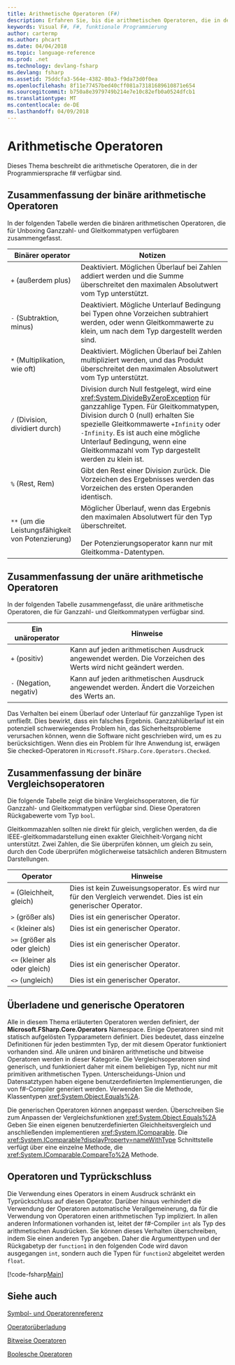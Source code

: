 ```yaml
---
title: Arithmetische Operatoren (F#)
description: Erfahren Sie, bis die arithmetischen Operatoren, die in der Programmiersprache f# verfügbar sind.
keywords: Visual F#, F#, funktionale Programmierung
author: cartermp
ms.author: phcart
ms.date: 04/04/2018
ms.topic: language-reference
ms.prod: .net
ms.technology: devlang-fsharp
ms.devlang: fsharp
ms.assetid: 75ddcfa3-564e-4382-80a3-f9da73d0f0ea
ms.openlocfilehash: 8f11e77457bed40cff081a73181689610871e654
ms.sourcegitcommit: b750a8e3979749b214e7e10c82efb0a0524dfcb1
ms.translationtype: MT
ms.contentlocale: de-DE
ms.lasthandoff: 04/09/2018
---
```

# <a name="arithmetic-operators"></a>Arithmetische Operatoren

Dieses Thema beschreibt die arithmetische Operatoren, die in der Programmiersprache f# verfügbar sind.

## <a name="summary-of-binary-arithmetic-operators"></a>Zusammenfassung der binäre arithmetische Operatoren
In der folgenden Tabelle werden die binären arithmetischen Operatoren, die für Unboxing Ganzzahl- und Gleitkommatypen verfügbaren zusammengefasst.

|Binärer operator|Notizen|
|---------------|-----|
|`+` (außerdem plus)|Deaktiviert. Möglichen Überlauf bei Zahlen addiert werden und die Summe überschreitet den maximalen Absolutwert vom Typ unterstützt.|
|`-` (Subtraktion, minus)|Deaktiviert. Mögliche Unterlauf Bedingung bei Typen ohne Vorzeichen subtrahiert werden, oder wenn Gleitkommawerte zu klein, um nach dem Typ dargestellt werden sind.|
|`*` (Multiplikation, wie oft)|Deaktiviert. Möglichen Überlauf bei Zahlen multipliziert werden, und das Produkt überschreitet den maximalen Absolutwert vom Typ unterstützt.|
|`/` (Division, dividiert durch)|Division durch Null festgelegt, wird eine <xref:System.DivideByZeroException> für ganzzahlige Typen. Für Gleitkommatypen, Division durch 0 (null) erhalten Sie spezielle Gleitkommawerte `+Infinity` oder `-Infinity`. Es ist auch eine mögliche Unterlauf Bedingung, wenn eine Gleitkommazahl vom Typ dargestellt werden zu klein ist.|
|`%` (Rest, Rem)|Gibt den Rest einer Division zurück. Die Vorzeichen des Ergebnisses werden das Vorzeichen des ersten Operanden identisch.|
|`**` (um die Leistungsfähigkeit von Potenzierung)|Möglicher Überlauf, wenn das Ergebnis den maximalen Absolutwert für den Typ überschreitet.<br /><br />Der Potenzierungsoperator kann nur mit Gleitkomma-Datentypen.|

## <a name="summary-of-unary-arithmetic-operators"></a>Zusammenfassung der unäre arithmetische Operatoren
In der folgenden Tabelle zusammengefasst, die unäre arithmetische Operatoren, die für Ganzzahl- und Gleitkommatypen verfügbar sind.


|Ein unäroperator|Hinweise|
|--------------|-----|
|`+` (positiv)|Kann auf jeden arithmetischen Ausdruck angewendet werden. Die Vorzeichen des Werts wird nicht geändert werden.|
|`-` (Negation, negativ)|Kann auf jeden arithmetischen Ausdruck angewendet werden. Ändert die Vorzeichen des Werts an.|
Das Verhalten bei einem Überlauf oder Unterlauf für ganzzahlige Typen ist umfließt. Dies bewirkt, dass ein falsches Ergebnis. Ganzzahlüberlauf ist ein potenziell schwerwiegendes Problem hin, das Sicherheitsprobleme verursachen können, wenn die Software nicht geschrieben wird, um es zu berücksichtigen. Wenn dies ein Problem für Ihre Anwendung ist, erwägen Sie checked-Operatoren in `Microsoft.FSharp.Core.Operators.Checked`.


## <a name="summary-of-binary-comparison-operators"></a>Zusammenfassung der binäre Vergleichsoperatoren
Die folgende Tabelle zeigt die binäre Vergleichsoperatoren, die für Ganzzahl- und Gleitkommatypen verfügbar sind. Diese Operatoren Rückgabewerte vom Typ `bool`.

Gleitkommazahlen sollten nie direkt für gleich, verglichen werden, da die IEEE-gleitkommadarstellung einen exakter Gleichheit-Vorgang nicht unterstützt. Zwei Zahlen, die Sie überprüfen können, um gleich zu sein, durch den Code überprüfen möglicherweise tatsächlich anderen Bitmustern Darstellungen.



|Operator|Hinweise|
|--------|-----|
|`=` (Gleichheit, gleich)|Dies ist kein Zuweisungsoperator. Es wird nur für den Vergleich verwendet. Dies ist ein generischer Operator.|
|`>` (größer als)|Dies ist ein generischer Operator.|
|`<` (kleiner als)|Dies ist ein generischer Operator.|
|`>=` (größer als oder gleich)|Dies ist ein generischer Operator.|
|`<=` (kleiner als oder gleich)|Dies ist ein generischer Operator.|
|`<>` (ungleich)|Dies ist ein generischer Operator.|

## <a name="overloaded-and-generic-operators"></a>Überladene und generische Operatoren
Alle in diesem Thema erläuterten Operatoren werden definiert, der **Microsoft.FSharp.Core.Operators** Namespace. Einige Operatoren sind mit statisch aufgelösten Typparametern definiert. Dies bedeutet, dass einzelne Definitionen für jeden bestimmten Typ, der mit diesem Operator funktioniert vorhanden sind. Alle unären und binären arithmetische und bitweise Operatoren werden in dieser Kategorie. Die Vergleichsoperatoren sind generisch, und funktioniert daher mit einem beliebigen Typ, nicht nur mit primitiven arithmetischen Typen. Unterscheidungs-Union und Datensatztypen haben eigene benutzerdefinierten Implementierungen, die von f#-Compiler generiert werden. Verwenden Sie die Methode, Klassentypen <xref:System.Object.Equals%2A>.

Die generischen Operatoren können angepasst werden. Überschreiben Sie zum Anpassen der Vergleichsfunktionen <xref:System.Object.Equals%2A> Geben Sie einen eigenen benutzerdefinierten Gleichheitsvergleich und anschließenden implementieren <xref:System.IComparable>. Die <xref:System.IComparable?displayProperty=nameWithType> Schnittstelle verfügt über eine einzelne Methode, die <xref:System.IComparable.CompareTo%2A> Methode.


## <a name="operators-and-type-inference"></a>Operatoren und Typrückschluss
Die Verwendung eines Operators in einem Ausdruck schränkt ein Typrückschluss auf diesen Operator. Darüber hinaus verhindert die Verwendung der Operatoren automatische Verallgemeinerung, da für die Verwendung von Operatoren einen arithmetischen Typ impliziert. In allen anderen Informationen vorhanden ist, leitet der f#-Compiler `int` als Typ des arithmetischen Ausdrücken. Sie können dieses Verhalten überschreiben, indem Sie einen anderen Typ angeben. Daher die Argumenttypen und der Rückgabetyp der `function1` in den folgenden Code wird davon ausgegangen `int`, sondern auch die Typen für `function2` abgeleitet werden `float`.

[!code-fsharp[Main](../../../../samples/snippets/fsharp/lang-ref-1/snippet3501.fs)]
    
## <a name="see-also"></a>Siehe auch
[Symbol- und Operatorenreferenz](index.md)

[Operatorüberladung](../operator-overloading.md)

[Bitweise Operatoren](bitwise-operators.md)

[Boolesche Operatoren](boolean-operators.md)
